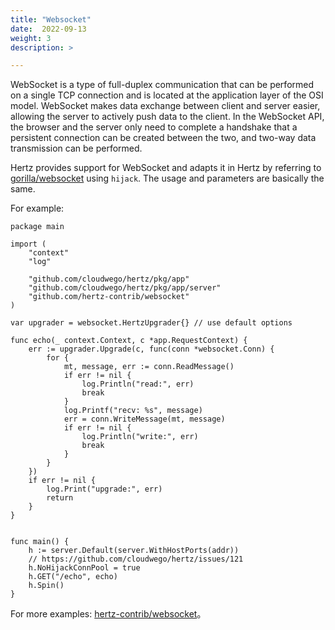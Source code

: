 ```yaml
---
title: "Websocket"
date:  2022-09-13
weight: 3
description: >

---
```

WebSocket is a type of full-duplex communication that can be performed on a single TCP connection and is located at the application layer of the OSI model.
WebSocket makes data exchange between client and server easier, allowing the server to actively push data to the client.
In the WebSocket API, the browser and the server only need to complete a handshake that a persistent connection can be created between the two, and two-way data transmission can be performed.

Hertz provides support for WebSocket and adapts it in Hertz by referring to [gorilla/websocket](https://github.com/gorilla/websocket) using `hijack`.
The usage and parameters are basically the same.

For example:
```
package main

import (
	"context"
	"log"

	"github.com/cloudwego/hertz/pkg/app"
	"github.com/cloudwego/hertz/pkg/app/server"
	"github.com/hertz-contrib/websocket"
)

var upgrader = websocket.HertzUpgrader{} // use default options

func echo(_ context.Context, c *app.RequestContext) {
	err := upgrader.Upgrade(c, func(conn *websocket.Conn) {
		for {
			mt, message, err := conn.ReadMessage()
			if err != nil {
				log.Println("read:", err)
				break
			}
			log.Printf("recv: %s", message)
			err = conn.WriteMessage(mt, message)
			if err != nil {
				log.Println("write:", err)
				break
			}
		}
	})
	if err != nil {
		log.Print("upgrade:", err)
		return
	}
}


func main() {
	h := server.Default(server.WithHostPorts(addr))
	// https://github.com/cloudwego/hertz/issues/121
	h.NoHijackConnPool = true
	h.GET("/echo", echo)
	h.Spin()
}

```
For more examples: [hertz-contrib/websocket](https://github.com/hertz-contrib/websocket)。

